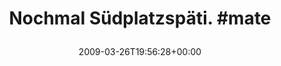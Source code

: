 ---
retweeted: false
source: <a href="http://twitter.com" rel="nofollow">Twitter Web Client</a>
entities:
  hashtags:
  - text: mate
    indices:
    - '23'
    - '28'
  symbols: []
  user_mentions: []
  urls: []
display_text_range:
- '0'
- '28'
favorite_count: '0'
id_str: '1396422182'
truncated: false
retweet_count: '0'
id: '1396422182'
created_at: Thu Mar 26 19:56:28 +0000 2009
favorited: false
full_text: 'Nochmal Südplatzspäti. #mate'
lang: de
tags:
- mate
- pesos/twitter
date: '2009-03-26T19:56:28+00:00'
src: https://twitter.com/bascht/status/1396422182
original_url: https://twitter.com/bascht/status/1396422182
type: twitter_tweet
text: 'Nochmal Südplatzspäti. #mate'
title: 'Nochmal Südplatzspäti. #mate

  '

---
